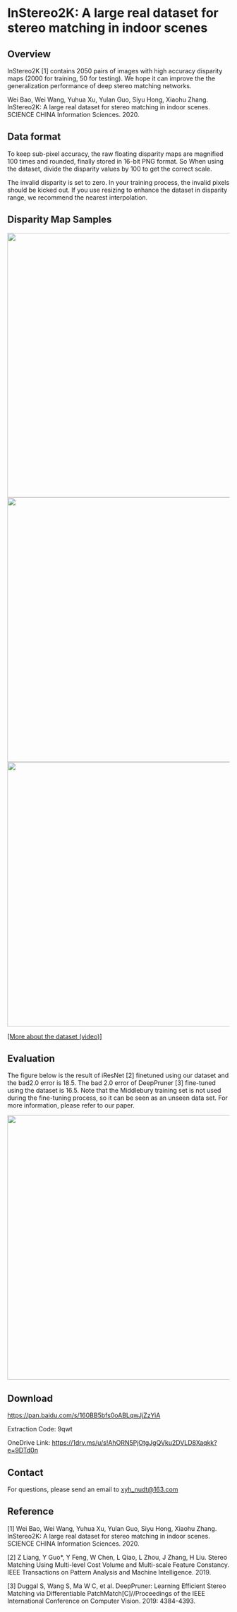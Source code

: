 # InStereo2K: A large real dataset for stereo matching in indoor scenes

## Overview
InStereo2K [1] contains 2050 pairs of images with high accuracy disparity maps (2000 for training, 50 for testing). 
We hope it can improve the the generalization performance of deep stereo matching networks.

Wei Bao, Wei Wang, Yuhua Xu, Yulan Guo, Siyu Hong, Xiaohu Zhang. InStereo2K: A large real dataset for stereo matching in indoor scenes. SCIENCE CHINA Information Sciences. 2020.

## Data format
To keep sub-pixel accuracy, the raw floating disparity maps are magnified 100 times and rounded, finally stored in 16-bit PNG format.
So When using the dataset, divide the disparity values by 100 to get the correct scale.

The invalid disparity is set to zero. In your training process, the invalid pixels should be kicked out.
If you use resizing to enhance the dataset in disparity range, we recommend the nearest interpolation.

## Disparity Map Samples
<img width="600" src="https://github.com/YuhuaXu/StereoDataset/blob/master/samples/1.png"/></div>
<img width="600" src="https://github.com/YuhuaXu/StereoDataset/blob/master/samples/2.png"/></div>
<img width="600" src="https://github.com/YuhuaXu/StereoDataset/blob/master/samples/3.png"/></div>

[[More about the dataset (video)]](https://v.youku.com/v_show/id_XNDE4MjgyNTg5Ng==.html?spm=a2h0k.11417342.soresults.dtitle)

## Evaluation
The figure below is the result of iResNet [2] finetuned using our dataset and the bad2.0 error is 18.5. The bad 2.0 error of DeepPruner [3] fine-tuned using the dataset is 16.5. Note that the Middlebury training set is not used during the fine-tuning process, so it can be seen as an unseen data set. For more information, please refer to our paper.

<img width="600" src="https://github.com/YuhuaXu/StereoDataset/blob/master/samples/eva_mid.png"/></div>

## Download
https://pan.baidu.com/s/160BB5bfs0oABLqwJjZzYiA 

Extraction Code: 9qwt 

OneDrive Link:
https://1drv.ms/u/s!AhORN5PjOtgJgQVku2DVLD8Xaqkk?e=9DTd0n

## Contact
For questions, please send an email to xyh_nudt@163.com

## Reference
[1] Wei Bao, Wei Wang, Yuhua Xu, Yulan Guo, Siyu Hong, Xiaohu Zhang. InStereo2K: A large real dataset for stereo matching in indoor scenes. SCIENCE CHINA Information Sciences. 2020.

[2] Z Liang, Y Guo*, Y Feng, W Chen, L Qiao, L Zhou, J Zhang, H Liu. Stereo Matching Using Multi-level Cost Volume and Multi-scale Feature Constancy. IEEE Transactions on Pattern Analysis and Machine Intelligence. 2019.

[3] Duggal S, Wang S, Ma W C, et al. DeepPruner: Learning Efficient Stereo Matching via Differentiable PatchMatch[C]//Proceedings of the IEEE International Conference on Computer Vision. 2019: 4384-4393.
